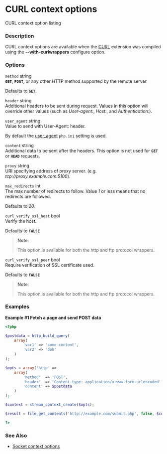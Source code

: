 CURL context options
====================

CURL context option listing

### Description

CURL context options are available when the
<a href="/intro/curl.html" class="link">CURL</a> extension was compiled
using the **--with-curlwrappers** configure option.

### Options

`method` <span class="type">string</span>  
**`GET`**, **`POST`**, or any other HTTP method supported by the remote
server.

Defaults to **`GET`**.

`header` <span class="type">string</span>  
Additional headers to be sent during request. Values in this option will
override other values (such as *User-agent:*, *Host:*, and
*Authentication:*).

`user_agent` <span class="type">string</span>  
Value to send with User-Agent: header.

By default the
<a href="/filesystem/setup.html#" class="link">user_agent</a> `php.ini`
setting is used.

`content` <span class="type">string</span>  
Additional data to be sent after the headers. This option is not used
for **`GET`** or **`HEAD`** requests.

`proxy` <span class="type">string</span>  
URI specifying address of proxy server. (e.g.
*tcp://proxy.example.com:5100*).

`max_redirects` <span class="type">int</span>  
The max number of redirects to follow. Value *1* or less means that no
redirects are followed.

Defaults to *20*.

`curl_verify_ssl_host` <span class="type">bool</span>  
Verify the host.

Defaults to **`FALSE`**

> **Note**:
>
> This option is available for both the http and ftp protocol wrappers.

`curl_verify_ssl_peer` <span class="type">bool</span>  
Require verification of SSL certificate used.

Defaults to **`FALSE`**

> **Note**:
>
> This option is available for both the http and ftp protocol wrappers.

### Examples

**Example \#1 Fetch a page and send POST data**

``` php
<?php

$postdata = http_build_query(
    array(
        'var1' => 'some content',
        'var2' => 'doh'
    )
);

$opts = array('http' =>
    array(
        'method'  => 'POST',
        'header'  => 'Content-type: application/x-www-form-urlencoded',
        'content' => $postdata
    )
);

$context = stream_context_create($opts);

$result = file_get_contents('http://example.com/submit.php', false, $context);

?>
```

### See Also

-   <a href="/context/socket.html" class="xref">Socket context options</a>
